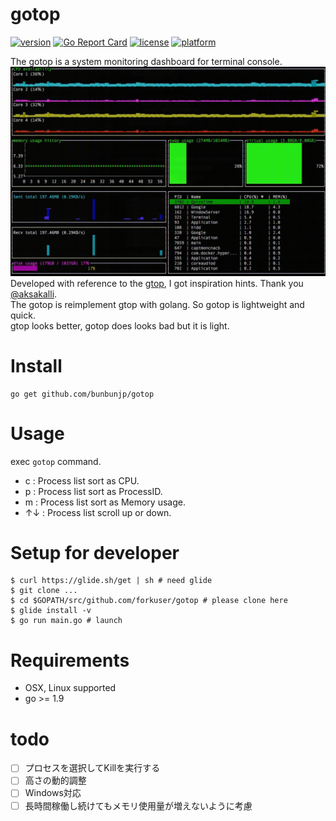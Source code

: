 # gotop
[![version](https://img.shields.io/badge/version-v1.0.0-orange.svg)](https://github.com/bunbunjp/gotop/releases/tag/v1.0.0)
[![Go Report Card](https://goreportcard.com/badge/github.com/bunbunjp/gotop)](https://goreportcard.com/report/github.com/bunbunjp/gotop)
[![license](https://img.shields.io/badge/license-MIT-blue.svg)](https://github.com/bunbunjp/gotop/blob/master/LICENSE)
[![platform](https://img.shields.io/badge/platform-linux_64%20%7C%20OSX_64-lightgray.svg)]()

The gotop is a system monitoring dashboard for terminal console.   
![](./gotop_movie.gif)   
Developed with reference to the [gtop](https://github.com/aksakalli/gtop), I got inspiration hints. Thank you [@aksakalli](https://github.com/aksakalli).   
The gotop is reimplement gtop with golang. So gotop is lightweight and quick.   
gtop looks better, gotop does looks bad but it is light.   


# Install
```shell
go get github.com/bunbunjp/gotop
```

# Usage
exec `gotop` command.
- c : Process list sort as CPU.
- p : Process list sort as ProcessID.
- m : Process list sort as Memory usage.
- ↑↓ : Process list scroll up or down.

# Setup for developer
```shell
$ curl https://glide.sh/get | sh # need glide
$ git clone ...
$ cd $GOPATH/src/github.com/forkuser/gotop # please clone here
$ glide install -v
$ go run main.go # launch
```

# Requirements
- OSX, Linux supported
- go >= 1.9


# todo
- [ ] プロセスを選択してKillを実行する
- [ ] 高さの動的調整
- [ ] Windows対応
- [ ] 長時間稼働し続けてもメモリ使用量が増えないように考慮
